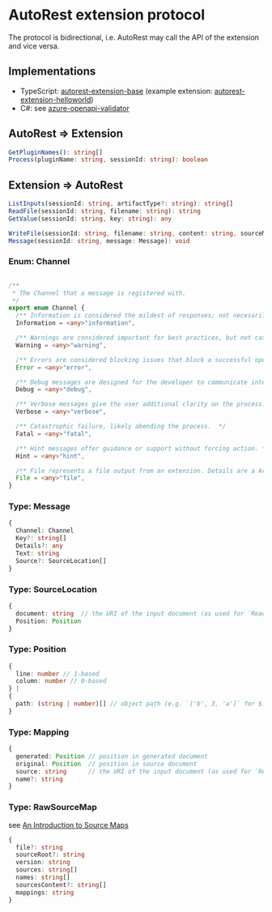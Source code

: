# AutoRest extension protocol

The protocol is bidirectional, i.e. AutoRest may call the API of the extension and vice versa. 

## Implementations

* TypeScript: [autorest-extension-base](https://github.com/Azure/autorest-extension-base) (example extension: [autorest-extension-helloworld](https://github.com/Azure/autorest-extension-helloworld))
* C#: see [azure-openapi-validator](https://github.com/Azure/azure-openapi-validator/tree/master/src/dotnet)

## AutoRest ⇒ Extension

``` TypeScript
GetPluginNames(): string[]
Process(pluginName: string, sessionId: string): boolean
```

## Extension ⇒ AutoRest 

``` TypeScript
ListInputs(sessionId: string, artifactType?: string): string[]
ReadFile(sessionId: string, filename: string): string
GetValue(sessionId: string, key: string): any

WriteFile(sessionId: string, filename: string, content: string, sourceMap?: Mapping[] | RawSourceMap): void
Message(sessionId: string, message: Message): void
```

### Enum: Channel 
``` typescript

/**
 * The Channel that a message is registered with.
 */
export enum Channel {
  /** Information is considered the mildest of responses; not necesarily actionable. */
  Information = <any>"information",

  /** Warnings are considered important for best practices, but not catastrophic in nature. */
  Warning = <any>"warning",

  /** Errors are considered blocking issues that block a successful operation.  */
  Error = <any>"error",

  /** Debug messages are designed for the developer to communicate internal autorest implementation details. */
  Debug = <any>"debug",

  /** Verbose messages give the user additional clarity on the process. */
  Verbose = <any>"verbose",

  /** Catastrophic failure, likely abending the process.  */
  Fatal = <any>"fatal",

  /** Hint messages offer guidance or support without forcing action. */
  Hint = <any>"hint",

  /** File represents a file output from an extension. Details are a Artifact and are required.  */
  File = <any>"file",
}
```

### Type: Message

``` TypeScript
{
  Channel: Channel
  Key?: string[]
  Details?: any
  Text: string
  Source?: SourceLocation[]
}
```

### Type: SourceLocation

``` TypeScript
{
  document: string  // the URI of the input document (as used for `ReadFile`)
  Position: Position
}
```

### Type: Position

``` TypeScript
{
  line: number // 1-based
  column: number // 0-based
} |
{
  path: (string | number)[] // object path (e.g. `['b', 3, 'a']` for $.b[3].a)
}
```

### Type: Mapping

``` TypeScript
{
  generated: Position // position in generated document
  original: Position  // position in source document
  source: string      // the URI of the input document (as used for `ReadFile`)
  name?: string
}
```

### Type: RawSourceMap

see [An Introduction to Source Maps](http://blog.teamtreehouse.com/introduction-source-maps)

``` TypeScript
{
  file?: string
  sourceRoot?: string
  version: string
  sources: string[]
  names: string[]
  sourcesContent?: string[]
  mappings: string
}
```